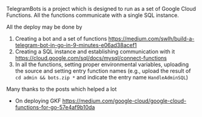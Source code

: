 TelegramBots is a project which is designed to run as a set of Google Cloud Functions.
All the functions communicate with a single SQL instance.

All the deploy may be done by
1. Creating a bot and a set of functions https://medium.com/swlh/build-a-telegram-bot-in-go-in-9-minutes-e06ad38acef1
2. Creating a SQL instance and establishing communication with it https://cloud.google.com/sql/docs/mysql/connect-functions
3. In all the functions, setting proper environmental variables, uploading the source and setting entry function names (e.g., upload the result of `cd admin && bots.zip *` and indicate the entry name `HandleAdminSQL`) 

Many thanks to the posts which helped a lot
- On deploying GKF https://medium.com/google-cloud/google-cloud-functions-for-go-57e4af9b10da
